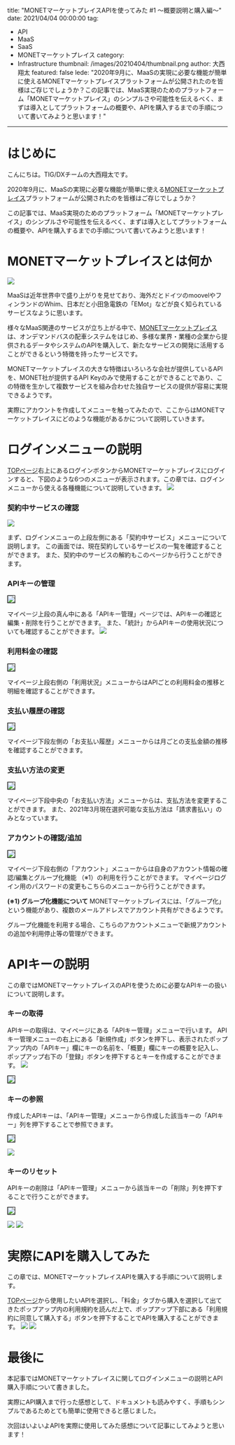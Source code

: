 title: "MONETマーケットプレイスAPIを使ってみた #1 ～概要説明と購入編～"
date: 2021/04/04 00:00:00
tag:
  - API
  - MaaS
  - SaaS
  - MONETマーケットプレイス
category:
  - Infrastructure
thumbnail: /images/20210404/thumbnail.png
author: 大西翔太
featured: false
lede: "2020年9月に、MaaSの実現に必要な機能が簡単に使えるMONETマーケットプレイスプラットフォームが公開されたのを皆様はご存じでしょうか？この記事では、MaaS実現のためのプラットフォーム「MONETマーケットプレイス」のシンプルさや可能性を伝えるべく、まずは導入としてプラットフォームの概要や、APIを購入するまでの手順について書いてみようと思います！"
---
# はじめに
こんにちは。TIG/DXチームの大西翔太です。

2020年9月に、MaaSの実現に必要な機能が簡単に使える[MONETマーケットプレイス](https://developer.monet-technologies.co.jp/)プラットフォームが公開されたのを皆様はご存じでしょうか？

この記事では、MaaS実現のためのプラットフォーム「MONETマーケットプレイス」のシンプルさや可能性を伝えるべく、まずは導入としてプラットフォームの概要や、APIを購入するまでの手順について書いてみようと思います！

# MONETマーケットプレイスとは何か
![](/images/20210404/top_page_20210316.png)


MaaSは近年世界中で盛り上がりを見せており、海外だとドイツのmoovelやフィンランドのWhim、日本だと小田急電鉄の「EMot」などが良く知られているサービスなように思います。

様々なMaaS関連のサービスが立ち上がる中で、[MONETマーケットプレイス](https://developer.monet-technologies.co.jp/)は、オンデマンドバスの配車システムをはじめ、多様な業界・業種の企業から提供されるデータやシステムのAPIを購入して、新たなサービスの開発に活用することができるという特徴を持ったサービスです。

MONETマーケットプレイスの大きな特徴はいろいろな会社が提供しているAPIを、MONET社が提供するAPI Keyのみで使用することができることであり、この特徴を生かして複数サービスを組み合わせた独自サービスの提供が容易に実現できるようです。

実際にアカウントを作成してメニューを触ってみたので、ここからはMONETマーケットプレイスにどのような機能があるかについて説明していきます。


# ログインメニューの説明
[TOPページ](https://developer.monet-technologies.co.jp/)右上にあるログインボタンからMONETマーケットプレイスにログインすると、下図のような6つのメニューが表示されます。この章では、ログインメニューから使える各種機能について説明していきます。
![](/images/20210404/my_page.png)



### 契約中サービスの確認

![](/images/20210404/契約中サービス_20210317.png)

まず、ログインメニューの上段左側にある「契約中サービス」メニューについて説明します。
この画面では、現在契約しているサービスの一覧を確認することができます。
また、契約中のサービスの解約もこのページから行うことができます。

### APIキーの管理

<img src="/images/20210404/APIキー管理_20210311.png" style="border:solid 1px #000000">


マイページ上段の真ん中にある「APIキー管理」ページでは、APIキーの確認と編集・削除を行うことができます。
また、「統計」からAPIキーの使用状況についても確認することができます。
![](/images/20210404/利用状況_20210331.png)


### 利用料金の確認

<img src="/images/20210404/利用料金_20210331.png" style="border:solid 1px #000000">


マイページ上段右側の「利用状況」メニューからはAPIごとの利用料金の推移と明細を確認することができます。

### 支払い履歴の確認

<img src="/images/20210404/お支払い履歴.png" style="border:solid 1px #000000">


マイページ下段左側の「お支払い履歴」メニューからは月ごとの支払金額の推移を確認することができます。

### 支払い方法の変更

<img src="/images/20210404/image.png" style="border:solid 1px #000000">


マイページ下段中央の「お支払い方法」メニューからは、支払方法を変更することができます。
また、2021年3月現在選択可能な支払方法は「請求書払い」のみとなっています。

### アカウントの確認/追加

<img src="/images/20210404/アカウント管理_coverd.png" style="border:solid 1px #000000">


マイページ下段右側の「アカウント」メニューからは自身のアカウント情報の確認/編集とグループ化機能 （※1）の利用を行うことができます。
マイページログイン用のパスワードの変更もこちらのメニューから行うことができます。

**(※1) グループ化機能について**
MONETマーケットプレイスには、「グループ化」という機能があり、複数のメールアドレスでアカウント共有ができるようです。

グループ化機能を利用する場合、こちらのアカウントメニューで新規アカウントの追加や利用停止等の管理ができます。

# APIキーの説明
この章ではMONETマーケットプレイスのAPIを使うために必要なAPIキーの扱いについて説明します。

### キーの取得
APIキーの取得は、マイページにある「APIキー管理」メニューで行います。
APIキー管理メニューの右上にある「新規作成」ボタンを押下し、表示されたポップアップ内の「APIキー」欄にキーの名前を、「概要」欄にキーの概要を記入し、ポップアップ右下の「登録」ボタンを押下するとキーを作成することができます。
![](/images/20210404/APIキー取得.png)

<img src="/images/20210404/APIキー取得_after.png" style="border:solid 1px #000000">


### キーの参照
作成したAPIキーは、「APIキー管理」メニューから作成した該当キーの「APIキー」列を押下することで参照できます。

<img src="/images/20210404/APIキー参照_before_covered.png" style="border:solid 1px #000000">


![](/images/20210404/APIキー参照_after.png)

### キーのリセット
APIキーの削除は「APIキー管理」メニューから該当キーの「削除」列を押下することで行うことができます。

<img src="/images/20210404/APIキー削除_before.png" style="border:solid 1px #000000">


![](/images/20210404/APIキー削除_ポップアップ.png)
![](/images/20210404/APIキー削除_after.png)


# 実際にAPIを購入してみた
この章では、MONETマーケットプレイスAPIを購入する手順について説明します。

[TOPページ](https://developer.monet-technologies.co.jp/)から使用したいAPIを選択し、「料金」タブから購入を選択して出てきたポップアップ内の利用規約を読んだ上で、ポップアップ下部にある「利用規約に同意して購入する」ボタンを押下することでAPIを購入することができます。
![](/images/20210404/API_before.png)
![](/images/20210404/API_popup.png)

# 最後に

本記事ではMONETマーケットプレイスに関してログインメニューの説明とAPI購入手順について書きました。

実際にAPI購入まで行った感想として、ドキュメントも読みやすく、手順もシンプルであるためとても簡単に使用できると感じました。

次回はいよいよAPIを実際に使用してみた感想について記事にしてみようと思います！

